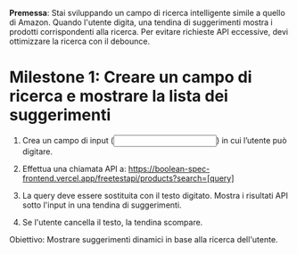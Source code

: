 **Premessa**: Stai sviluppando un campo di ricerca intelligente simile a quello di Amazon. Quando l'utente digita, una tendina di suggerimenti mostra i prodotti corrispondenti alla ricerca. Per evitare richieste API eccessive, devi ottimizzare la ricerca con il debounce.

# Milestone 1: Creare un campo di ricerca e mostrare la lista dei suggerimenti

1. Crea un campo di input (<input type="text">) in cui l’utente può digitare.

2. Effettua una chiamata API a: https://boolean-spec-frontend.vercel.app/freetestapi/products?search=[query]

3. La query deve essere sostituita con il testo digitato.
   Mostra i risultati API sotto l'input in una tendina di suggerimenti.

4. Se l'utente cancella il testo, la tendina scompare.

Obiettivo: Mostrare suggerimenti dinamici in base alla ricerca dell'utente.
